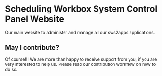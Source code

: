 # Scheduling Workbox System Control Panel Website

Our main website to administer and manage all our sws2apps applications.

## May I contribute?

Of course!!! We are more than happy to receive support from you, if you are very interested to help us. Please read our contribution workflow on how to do so.
